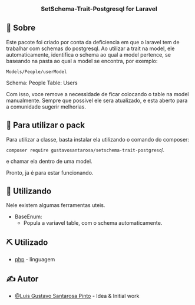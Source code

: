 <h3 align="center">SetSchema-Trait-Postgresql for Laravel</h3>

## 🧐 Sobre <a name = "about"></a>

Este pacote foi criado por conta da deficiencia em que o laravel tem de trabalhar com schemas do postgresql.
Ao utilizar a trait na model, ele automaticamente, identifica o schema ao qual a model pertence, se baseando na pasta ao qual
a model se encontra, por exemplo:

```
Models/People/userModel
```
Schema: People
Table: Users


Com isso, voce remove a necessidade de ficar colocando o table na model manualmente.
Sempre que possivel ele sera atualizado, e esta aberto para a comunidade sugerir melhorias.

## 🏁 Para utilizar o pack

Para utilizar a classe, basta instalar ela utilizando o comando do composer:

```
composer require gustavosantarosa/setschema-trait-postgresql
```

e chamar ela dentro de uma model.

Pronto, ja é para estar funcionando.

## 🎈 Utilizando

Nele existem algumas ferramentas uteis.

- BaseEnum:
  - Popula a variavel table, com o schema automaticamente.

## ⛏️ Utilizado

- [php](https://www.php.net/) - linguagem

## ✍️ Autor

- [@Luis Gustavo Santarosa Pinto](https://github.com/GustavoSantarosa) - Idea & Initial work
